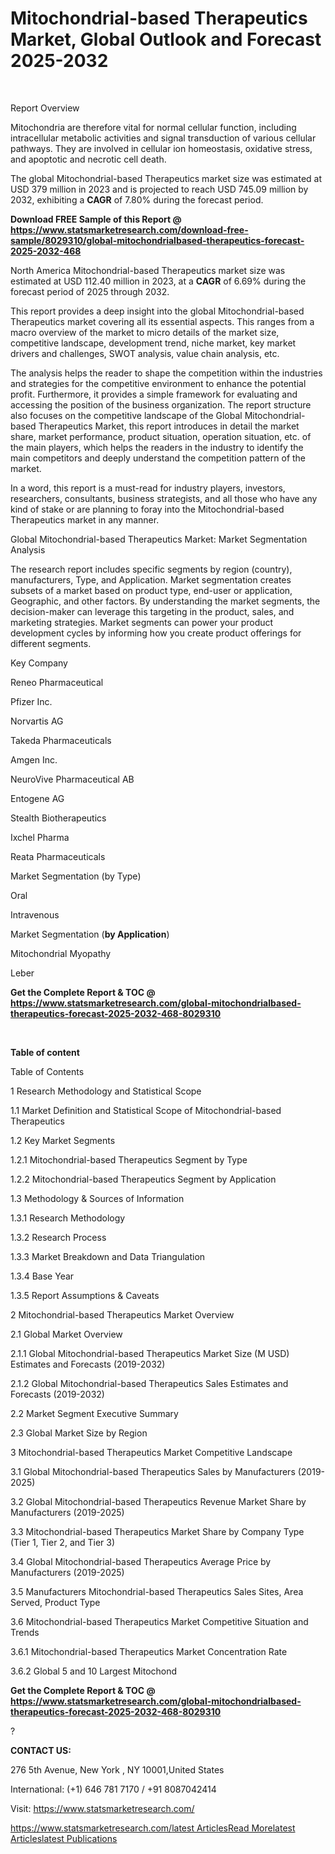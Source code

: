 <h1>Mitochondrial-based Therapeutics Market, Global Outlook and Forecast 2025-2032</h1><br/><p>Report Overview</p>
 
 
 
 <p>Mitochondria are therefore vital for normal cellular function, including intracellular metabolic activities and signal transduction of various cellular pathways. They are involved in cellular ion homeostasis, oxidative stress, and apoptotic and necrotic cell death.</p>
 
 
 
 <p>The global Mitochondrial-based Therapeutics market size was estimated at USD 379 million in 2023 and is projected to reach USD 745.09 million by 2032, exhibiting a <strong>CAGR</strong> of 7.80% during the forecast period.</p>
 
 
 
 <p><strong>Download FREE Sample of this Report @ <a href="https://www.statsmarketresearch.com/download-free-sample/8029310/global-mitochondrialbased-therapeutics-forecast-2025-2032-468">https://www.statsmarketresearch.com/download-free-sample/8029310/global-mitochondrialbased-therapeutics-forecast-2025-2032-468</a></strong></p>
 
 
 
 <p>North America Mitochondrial-based Therapeutics market size was estimated at USD 112.40 million in 2023, at a <strong>CAGR</strong> of 6.69% during the forecast period of 2025 through 2032.</p>
 
 
 
 <p>This report provides a deep insight into the global Mitochondrial-based Therapeutics market covering all its essential aspects. This ranges from a macro overview of the market to micro details of the market size, competitive landscape, development trend, niche market, key market drivers and challenges, SWOT analysis, value chain analysis, etc.</p>
 
 
 
 <p>The analysis helps the reader to shape the competition within the industries and strategies for the competitive environment to enhance the potential profit. Furthermore, it provides a simple framework for evaluating and accessing the position of the business organization. The report structure also focuses on the competitive landscape of the Global Mitochondrial-based Therapeutics Market, this report introduces in detail the market share, market performance, product situation, operation situation, etc. of the main players, which helps the readers in the industry to identify the main competitors and deeply understand the competition pattern of the market.</p>
 
 
 
 <p>In a word, this report is a must-read for industry players, investors, researchers, consultants, business strategists, and all those who have any kind of stake or are planning to foray into the Mitochondrial-based Therapeutics market in any manner.</p>
 
 
 
 <p>Global Mitochondrial-based Therapeutics Market: Market Segmentation Analysis</p>
 
 
 
 <p>The research report includes specific segments by region (country), manufacturers, Type, and Application. Market segmentation creates subsets of a market based on product type, end-user or application, Geographic, and other factors. By understanding the market segments, the decision-maker can leverage this targeting in the product, sales, and marketing strategies. Market segments can power your product development cycles by informing how you create product offerings for different segments.</p>
 
 
 
 <p>Key Company</p>
 
 
 
 <p>Reneo Pharmaceutical</p>
 
 
 
 <p>Pfizer Inc.</p>
 
 
 
 <p>Norvartis AG</p>
 
 
 
 <p>Takeda Pharmaceuticals</p>
 
 
 
 <p>Amgen Inc.</p>
 
 
 
 <p>NeuroVive Pharmaceutical AB</p>
 
 
 
 <p>Entogene AG</p>
 
 
 
 <p>Stealth Biotherapeutics</p>
 
 
 
 <p>Ixchel Pharma</p>
 
 
 
 <p>Reata Pharmaceuticals</p>
 
 
 
 <p>Market Segmentation (by Type)</p>
 
 
 
 <p>Oral</p>
 
 
 
 <p>Intravenous</p>
 
 
 
 <p>Market Segmentation (<strong>by Application</strong>)</p>
 
 
 
 <p>Mitochondrial Myopathy</p>
 
 
 
 <p>Leber</p>
 
 
 
 <div><b>Get the Complete Report & TOC @ <a href="https://www.statsmarketresearch.com/global-mitochondrialbased-therapeutics-forecast-2025-2032-468-8029310">https://www.statsmarketresearch.com/global-mitochondrialbased-therapeutics-forecast-2025-2032-468-8029310</a></b></div>
 
 
 
 <p><br />
 
 <b>Table of content</b></p>
 
 
 
 <p>Table of Contents<br />
 
 1 Research Methodology and Statistical Scope<br />
 
 1.1 Market Definition and Statistical Scope of Mitochondrial-based Therapeutics<br />
 
 1.2 Key Market Segments<br />
 
 1.2.1 Mitochondrial-based Therapeutics Segment by Type<br />
 
 1.2.2 Mitochondrial-based Therapeutics Segment by Application<br />
 
 1.3 Methodology & Sources of Information<br />
 
 1.3.1 Research Methodology<br />
 
 1.3.2 Research Process<br />
 
 1.3.3 Market Breakdown and Data Triangulation<br />
 
 1.3.4 Base Year<br />
 
 1.3.5 Report Assumptions & Caveats<br />
 
 2 Mitochondrial-based Therapeutics Market Overview<br />
 
 2.1 Global Market Overview<br />
 
 2.1.1 Global Mitochondrial-based Therapeutics Market Size (M USD) Estimates and Forecasts (2019-2032)<br />
 
 2.1.2 Global Mitochondrial-based Therapeutics Sales Estimates and Forecasts (2019-2032)<br />
 
 2.2 Market Segment Executive Summary<br />
 
 2.3 Global Market Size by Region<br />
 
 3 Mitochondrial-based Therapeutics Market Competitive Landscape<br />
 
 3.1 Global Mitochondrial-based Therapeutics Sales by Manufacturers (2019-2025)<br />
 
 3.2 Global Mitochondrial-based Therapeutics Revenue Market Share by Manufacturers (2019-2025)<br />
 
 3.3 Mitochondrial-based Therapeutics Market Share by Company Type (Tier 1, Tier 2, and Tier 3)<br />
 
 3.4 Global Mitochondrial-based Therapeutics Average Price by Manufacturers (2019-2025)<br />
 
 3.5 Manufacturers Mitochondrial-based Therapeutics Sales Sites, Area Served, Product Type<br />
 
 3.6 Mitochondrial-based Therapeutics Market Competitive Situation and Trends<br />
 
 3.6.1 Mitochondrial-based Therapeutics Market Concentration Rate<br />
 
 3.6.2 Global 5 and 10 Largest Mitochond</p>
 
 
 
 <div><b>Get the Complete Report & TOC @ <a href="https://www.statsmarketresearch.com/global-mitochondrialbased-therapeutics-forecast-2025-2032-468-8029310">https://www.statsmarketresearch.com/global-mitochondrialbased-therapeutics-forecast-2025-2032-468-8029310</a></b></div>
 
 
 
 <p>? </p>
 
 
 
 <p><b>CONTACT US:</b><br />
 
 276 5th Avenue, New York , NY 10001,United States<br />
 
 International: (+1) 646 781 7170 / +91 8087042414<br />
 
 Visit: <a href="https://www.statsmarketresearch.com/">https://www.statsmarketresearch.com/</a><br />
 
 <a href="https://gyeongbokgung.com">https://www.statsmarketresearch.com/</a><a href="https://hallyeomaritime.com">latest Articles</a><a href="https://jingwansa.com">Read More</a><a href="https://nguoiviet.jp/">latest Articles</a><a href="https://www.intelmarketresearch.com/">latest Publications</a></p>